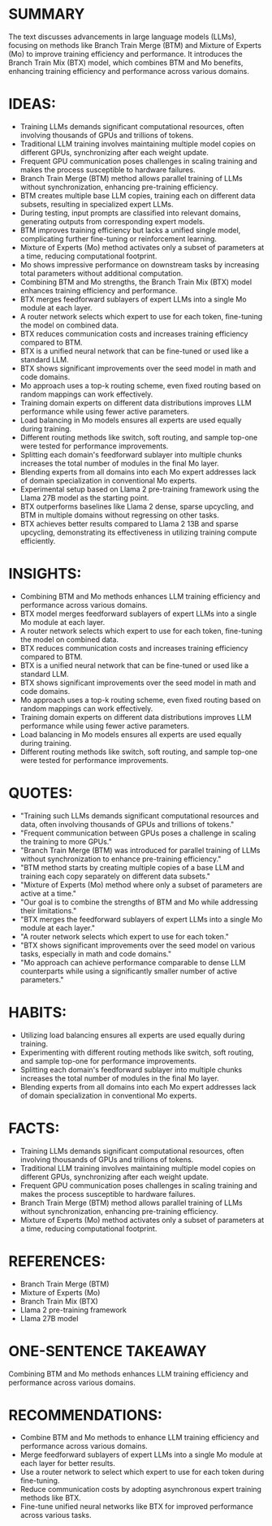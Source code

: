 # SUMMARY
The text discusses advancements in large language models (LLMs), focusing on methods like Branch Train Merge (BTM) and Mixture of Experts (Mo) to improve training efficiency and performance. It introduces the Branch Train Mix (BTX) model, which combines BTM and Mo benefits, enhancing training efficiency and performance across various domains.

# IDEAS:
- Training LLMs demands significant computational resources, often involving thousands of GPUs and trillions of tokens.
- Traditional LLM training involves maintaining multiple model copies on different GPUs, synchronizing after each weight update.
- Frequent GPU communication poses challenges in scaling training and makes the process susceptible to hardware failures.
- Branch Train Merge (BTM) method allows parallel training of LLMs without synchronization, enhancing pre-training efficiency.
- BTM creates multiple base LLM copies, training each on different data subsets, resulting in specialized expert LLMs.
- During testing, input prompts are classified into relevant domains, generating outputs from corresponding expert models.
- BTM improves training efficiency but lacks a unified single model, complicating further fine-tuning or reinforcement learning.
- Mixture of Experts (Mo) method activates only a subset of parameters at a time, reducing computational footprint.
- Mo shows impressive performance on downstream tasks by increasing total parameters without additional computation.
- Combining BTM and Mo strengths, the Branch Train Mix (BTX) model enhances training efficiency and performance.
- BTX merges feedforward sublayers of expert LLMs into a single Mo module at each layer.
- A router network selects which expert to use for each token, fine-tuning the model on combined data.
- BTX reduces communication costs and increases training efficiency compared to BTM.
- BTX is a unified neural network that can be fine-tuned or used like a standard LLM.
- BTX shows significant improvements over the seed model in math and code domains.
- Mo approach uses a top-k routing scheme, even fixed routing based on random mappings can work effectively.
- Training domain experts on different data distributions improves LLM performance while using fewer active parameters.
- Load balancing in Mo models ensures all experts are used equally during training.
- Different routing methods like switch, soft routing, and sample top-one were tested for performance improvements.
- Splitting each domain's feedforward sublayer into multiple chunks increases the total number of modules in the final Mo layer.
- Blending experts from all domains into each Mo expert addresses lack of domain specialization in conventional Mo experts.
- Experimental setup based on Llama 2 pre-training framework using the Llama 27B model as the starting point.
- BTX outperforms baselines like Llama 2 dense, sparse upcycling, and BTM in multiple domains without regressing on other tasks.
- BTX achieves better results compared to Llama 2 13B and sparse upcycling, demonstrating its effectiveness in utilizing training compute efficiently.

# INSIGHTS:
- Combining BTM and Mo methods enhances LLM training efficiency and performance across various domains.
- BTX model merges feedforward sublayers of expert LLMs into a single Mo module at each layer.
- A router network selects which expert to use for each token, fine-tuning the model on combined data.
- BTX reduces communication costs and increases training efficiency compared to BTM.
- BTX is a unified neural network that can be fine-tuned or used like a standard LLM.
- BTX shows significant improvements over the seed model in math and code domains.
- Mo approach uses a top-k routing scheme, even fixed routing based on random mappings can work effectively.
- Training domain experts on different data distributions improves LLM performance while using fewer active parameters.
- Load balancing in Mo models ensures all experts are used equally during training.
- Different routing methods like switch, soft routing, and sample top-one were tested for performance improvements.

# QUOTES:
- "Training such LLMs demands significant computational resources and data, often involving thousands of GPUs and trillions of tokens."
- "Frequent communication between GPUs poses a challenge in scaling the training to more GPUs."
- "Branch Train Merge (BTM) was introduced for parallel training of LLMs without synchronization to enhance pre-training efficiency."
- "BTM method starts by creating multiple copies of a base LLM and training each copy separately on different data subsets."
- "Mixture of Experts (Mo) method where only a subset of parameters are active at a time."
- "Our goal is to combine the strengths of BTM and Mo while addressing their limitations."
- "BTX merges the feedforward sublayers of expert LLMs into a single Mo module at each layer."
- "A router network selects which expert to use for each token."
- "BTX shows significant improvements over the seed model on various tasks, especially in math and code domains."
- "Mo approach can achieve performance comparable to dense LLM counterparts while using a significantly smaller number of active parameters."

# HABITS:
- Utilizing load balancing ensures all experts are used equally during training.
- Experimenting with different routing methods like switch, soft routing, and sample top-one for performance improvements.
- Splitting each domain's feedforward sublayer into multiple chunks increases the total number of modules in the final Mo layer.
- Blending experts from all domains into each Mo expert addresses lack of domain specialization in conventional Mo experts.

# FACTS:
- Training LLMs demands significant computational resources, often involving thousands of GPUs and trillions of tokens.
- Traditional LLM training involves maintaining multiple model copies on different GPUs, synchronizing after each weight update.
- Frequent GPU communication poses challenges in scaling training and makes the process susceptible to hardware failures.
- Branch Train Merge (BTM) method allows parallel training of LLMs without synchronization, enhancing pre-training efficiency.
- Mixture of Experts (Mo) method activates only a subset of parameters at a time, reducing computational footprint.

# REFERENCES:
- Branch Train Merge (BTM)
- Mixture of Experts (Mo)
- Branch Train Mix (BTX)
- Llama 2 pre-training framework
- Llama 27B model

# ONE-SENTENCE TAKEAWAY
Combining BTM and Mo methods enhances LLM training efficiency and performance across various domains.

# RECOMMENDATIONS:
- Combine BTM and Mo methods to enhance LLM training efficiency and performance across various domains.
- Merge feedforward sublayers of expert LLMs into a single Mo module at each layer for better results.
- Use a router network to select which expert to use for each token during fine-tuning.
- Reduce communication costs by adopting asynchronous expert training methods like BTX.
- Fine-tune unified neural networks like BTX for improved performance across various tasks.